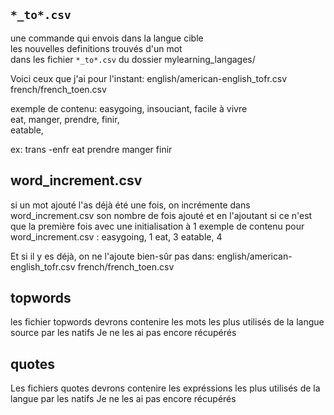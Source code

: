 ## `*_to*.csv` 
une commande qui envois dans la langue cible  
les nouvelles definitions trouvés d'un mot  
dans les fichier `*_to*.csv` 
du dossier mylearning_langages/ 

Voici ceux que j'ai pour l'instant:
english/american-english_tofr.csv
french/french_toen.csv


exemple de contenu:
easygoing, insouciant, facile à vivre  
eat, manger, prendre, finir,  
eatable, 


ex: trans -enfr eat prendre manger finir

## word_increment.csv
si un mot ajouté l'as déjà été une fois,
on incrémente dans word_increment.csv son nombre de fois ajouté
et en l'ajoutant si ce n'est que la première fois avec une initialisation à 1
exemple de contenu pour word_increment.csv :
easygoing, 1
eat, 3
eatable, 4


Et si il y es déjà, on ne l'ajoute bien-sûr pas dans:
english/american-english_tofr.csv
french/french_toen.csv


## topwords
les fichier topwords
devrons contenire les mots les plus utilisés de la langue source
par les natifs
Je ne les ai pas encore récupérés

## quotes
Les fichiers quotes
devrons contenire les expréssions les plus utilisés de la langue 
par les natifs
Je ne les ai pas encore récupérés
